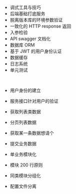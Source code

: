 + 调式工具与技巧
+ 后端基础打底服务
+ 脱离版本库的环境参数验证
+ 一致化的 HTTP response 返回
+ 入参检验
+ API swagger 文档化
+ 数据库 ORM
+ 基于 JWT 的用户身份认证
+ 数据缓存
+ 日志系统
+ 单元测试

​	

+ 用户身份的建立
+ 服务接口针对用户的验证
+ 获取列表类数据
+ 分页列表数据
+ 获取某一条数据想请个
+ 提交业务数据

+ 单业务模块化
+ 模块 200 行原则
+ 同类模块分组化
+ 配置文件分离